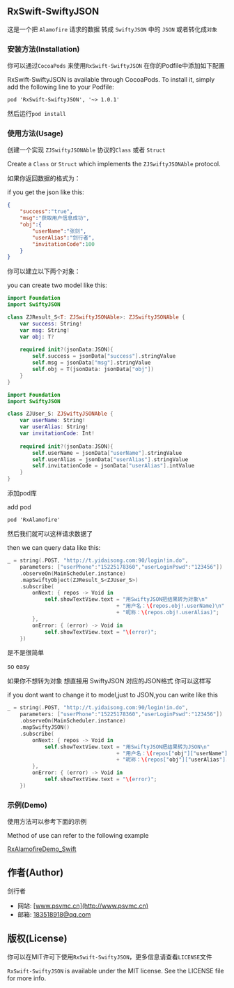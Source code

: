 
## RxSwift-SwiftyJSON

这是一个把 `Alamofire` 请求的数据 转成 `SwiftyJSON` 中的 `JSON` 或者转化成`对象`


### 安装方法(Installation)

你可以通过`CocoaPods` 来使用`RxSwift-SwiftyJSON` 在你的Podfile中添加如下配置

RxSwift-SwiftyJSON is available through CocoaPods. To install it, simply add the following line to your Podfile:

```
pod 'RxSwift-SwiftyJSON', '~> 1.0.1'
```

然后运行`pod install`


### 使用方法(Usage)

创建一个实现 `ZJSwiftyJSONAble` 协议的`Class` 或者 `Struct`

Create a `Class` or `Struct` which implements the `ZJSwiftyJSONAble` protocol.

如果你返回数据的格式为：

if you get the json like this:

```json
{
    "success":"true",
    "msg":"获取用户信息成功",
    "obj":{
        "userName":"张剑",
        "userAlias":"剑行者",
        "invitationCode":100
    }
}
```

你可以建立以下两个对象：

you can create two model like this:

```swift
import Foundation
import SwiftyJSON

class ZJResult_S<T: ZJSwiftyJSONAble>: ZJSwiftyJSONAble {
    var success: String!
    var msg: String!
    var obj: T?
    
    required init?(jsonData:JSON){
        self.success = jsonData["success"].stringValue
        self.msg = jsonData["msg"].stringValue
        self.obj = T(jsonData: jsonData["obj"])
    }
}
```


```swift
import Foundation
import SwiftyJSON

class ZJUser_S: ZJSwiftyJSONAble {
    var userName: String!
    var userAlias: String!
    var invitationCode: Int!
    
    required init?(jsonData:JSON){
        self.userName = jsonData["userName"].stringValue
        self.userAlias = jsonData["userAlias"].stringValue
        self.invitationCode = jsonData["userAlias"].intValue
    }
}
```

添加pod库

add pod

```
pod 'RxAlamofire'
```

然后我们就可以这样请求数据了

then we can query data like this:

```swift
_ = string(.POST, "http://t.yidaisong.com:90/login!in.do",
    parameters: ["userPhone":"15225178360","userLoginPswd":"123456"])
    .observeOn(MainScheduler.instance)
    .mapSwiftyObject(ZJResult_S<ZJUser_S>)
    .subscribe(
        onNext: { repos -> Void in
            self.showTextView.text = "用SwiftyJSON把结果转为对象\n"
                                   + "用户名：\(repos.obj!.userName)\n"
                                   + "昵称：\(repos.obj!.userAlias)";
        },
        onError: { (error) -> Void in
            self.showTextView.text = "\(error)";
    })
```

是不是很简单

so easy

如果你不想转为对象 想直接用 SwiftyJSON 对应的JSON格式  你可以这样写

if you dont want to change it to model,just to JSON,you can write like this

```swift
_ = string(.POST, "http://t.yidaisong.com:90/login!in.do",
    parameters: ["userPhone":"15225178360","userLoginPswd":"123456"])
    .observeOn(MainScheduler.instance)
    .mapSwiftyJSON()
    .subscribe(
        onNext: { repos -> Void in
            self.showTextView.text = "用SwiftyJSON把结果转为JSON\n"
                                   + "用户名：\(repos["obj"]["userName"].stringValue)\n"
                                   + "昵称：\(repos["obj"]["userAlias"].stringValue)";
        },
        onError: { (error) -> Void in
            self.showTextView.text = "\(error)";
    })
```

### 示例(Demo)

使用方法可以参考下面的示例

Method of use can refer to the following example

[RxAlamofireDemo_Swift](https://github.com/psvmc/RxAlamofireDemo_Swift)


## 作者(Author)

剑行者 

+ 网站: [www.psvmc.cn](http://www.psvmc.cn)
+ 邮箱: [183518918@qq.com](mailto:183518918@qq.com)

## 版权(License)

你可以在MIT许可下使用`RxSwift-SwiftyJSON`，更多信息请查看`LICENSE`文件

`RxSwift-SwiftyJSON` is available under the MIT license. See the LICENSE file for more info.
